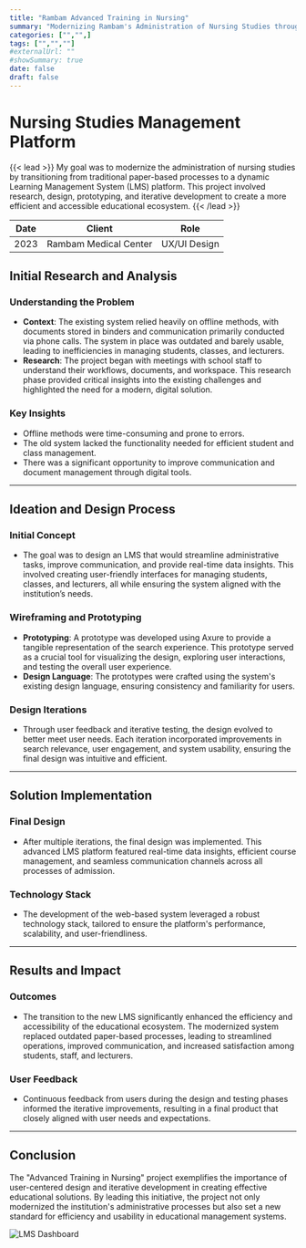 ```yaml
---
title: "Rambam Advanced Training in Nursing"
summary: "Modernizing Rambam's Administration of Nursing Studies through a dynamic LMS platform, ensuring seamless communication channels throughout all processes of students' admission."
categories: ["","",]
tags: ["","",""]
#externalUrl: ""
#showSummary: true
date: false
draft: false
---
```


# Nursing Studies Management Platform

{{< lead >}}
My goal was to modernize the administration of nursing studies by transitioning from traditional paper-based processes to a dynamic Learning Management System (LMS) platform. This project involved research, design, prototyping, and iterative development to create a more efficient and accessible educational ecosystem.
{{< /lead >}}


| Date   | Client     | Role   |
| --------- | -------- | ------ |
| 2023 | Rambam Medical Center | UX/UI Design |


## Initial Research and Analysis

### Understanding the Problem
- **Context**: The existing system relied heavily on offline methods, with documents stored in binders and communication primarily conducted via phone calls. The system in place was outdated and barely usable, leading to inefficiencies in managing students, classes, and lecturers.
- **Research**: The project began with meetings with school staff to understand their workflows, documents, and workspace. This research phase provided critical insights into the existing challenges and highlighted the need for a modern, digital solution.

### Key Insights
- Offline methods were time-consuming and prone to errors.
- The old system lacked the functionality needed for efficient student and class management.
- There was a significant opportunity to improve communication and document management through digital tools.

---

## Ideation and Design Process

### Initial Concept
- The goal was to design an LMS that would streamline administrative tasks, improve communication, and provide real-time data insights. This involved creating user-friendly interfaces for managing students, classes, and lecturers, all while ensuring the system aligned with the institution’s needs.

### Wireframing and Prototyping
- **Prototyping**: A prototype was developed using Axure to provide a tangible representation of the search experience. This prototype served as a crucial tool for visualizing the design, exploring user interactions, and testing the overall user experience.
- **Design Language**: The prototypes were crafted using the system's existing design language, ensuring consistency and familiarity for users.

### Design Iterations
- Through user feedback and iterative testing, the design evolved to better meet user needs. Each iteration incorporated improvements in search relevance, user engagement, and system usability, ensuring the final design was intuitive and efficient.

---

## Solution Implementation

### Final Design
- After multiple iterations, the final design was implemented. This advanced LMS platform featured real-time data insights, efficient course management, and seamless communication channels across all processes of admission.
  
### Technology Stack
- The development of the web-based system leveraged a robust technology stack, tailored to ensure the platform's performance, scalability, and user-friendliness.

---

## Results and Impact

### Outcomes
- The transition to the new LMS significantly enhanced the efficiency and accessibility of the educational ecosystem. The modernized system replaced outdated paper-based processes, leading to streamlined operations, improved communication, and increased satisfaction among students, staff, and lecturers.

### User Feedback
- Continuous feedback from users during the design and testing phases informed the iterative improvements, resulting in a final product that closely aligned with user needs and expectations.

---

## Conclusion

The "Advanced Training in Nursing" project exemplifies the importance of user-centered design and iterative development in creating effective educational solutions. By leading this initiative, the project not only modernized the institution's administrative processes but also set a new standard for efficiency and usability in educational management systems.

![](/pic1.png "LMS Dashboard")
